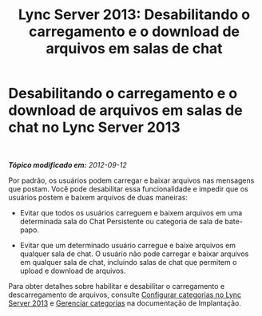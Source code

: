 ﻿---
title: 'Lync Server 2013: Desabilitando o carregamento e o download de arquivos em salas de chat'
TOCTitle: Desabilitando o carregamento e o download de arquivos em salas de chat
ms:assetid: c4faffb0-ae6a-47df-ae95-403c7101280f
ms:mtpsurl: https://technet.microsoft.com/pt-br/library/JJ215882(v=OCS.15)
ms:contentKeyID: 49308046
ms.date: 05/19/2016
mtps_version: v=OCS.15
ms.translationtype: HT
---

# Desabilitando o carregamento e o download de arquivos em salas de chat no Lync Server 2013

 

_**Tópico modificado em:** 2012-09-12_

Por padrão, os usuários podem carregar e baixar arquivos nas mensagens que postam. Você pode desabilitar essa funcionalidade e impedir que os usuários postem e baixem arquivos de duas maneiras:

  - Evitar que todos os usuários carreguem e baixem arquivos em uma determinada sala do Chat Persistente ou categoria de sala de bate-papo.

  - Evitar que um determinado usuário carregue e baixe arquivos em qualquer sala de chat. O usuário não pode carregar e baixar arquivos em qualquer sala de chat, incluindo salas de chat que permitem o upload e download de arquivos.

Para obter detalhes sobre habilitar e desabilitar o carregamento e descarregamento de arquivos, consulte [Configurar categorias no Lync Server 2013](lync-server-2013-configure-categories.md) e [Gerenciar categorias](manage-categories.md) na documentação de Implantação.

